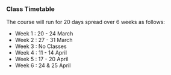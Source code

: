 ### Class Timetable

The course will run for 20 days spread over 6 weeks as follows:

- Week 1 : 20 - 24 March
- Week 2 : 27 - 31 March
- Week 3 : No Classes
- Week 4 : 11 - 14 April
- Week 5 : 17 - 20 April
- Week 6 : 24 & 25 April
